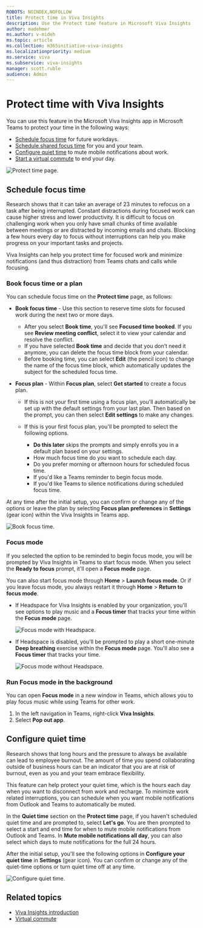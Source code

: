 ```yaml
---
ROBOTS: NOINDEX,NOFOLLOW
title: Protect time in Viva Insights
description: Use the Protect time feature in Microsoft Viva Insights
author: madehmer
ms.author: v-mideh
ms.topic: article
ms.collection: m365initiative-viva-insights
ms.localizationpriority: medium 
ms.service: viva
ms.subservice: viva-insights
manager: scott.ruble
audience: Admin
---
```


# Protect time with Viva Insights

You can use this feature in the Microsoft Viva Insights app in Microsoft Teams to protect your time in the following ways:

* [Schedule focus time](#schedule-focus-time) for future workdays.
* [Schedule shared focus time](shared-focus-plan.md) for you and your team.
* [Configure quiet time](#configure-quiet-time) to mute mobile notifications about work.
* [Start a virtual commute](viva-insights-virtual-commute.md) to end your day.

![Protect time page.](Images/pt-focus.png)

## Schedule focus time

Research shows that it can take an average of 23 minutes to refocus on a task after being interrupted. Constant distractions during focused work can cause higher stress and lower productivity. It is difficult to focus on challenging work when you only have small chunks of time available between meetings or are distracted by incoming emails and chats. Blocking a few hours every day to focus without interruptions can help you make progress on your important tasks and projects.

Viva Insights can help you protect time for focused work and minimize notifications (and thus distraction) from Teams chats and calls while focusing.

### Book focus time or a plan

You can schedule focus time on the **Protect time** page, as follows:

* **Book focus time** - Use this section to reserve time slots for focused work during the next two or more days.

  * After you select **Book time**, you'll see **Focused time booked**. If you see **Review meeting conflict**, select it to view your calendar and resolve the conflict.
  * If you have selected **Book time** and decide that you don’t need it anymore, you can delete the focus time block from your calendar.
  * Before booking time, you can select **Edit** (the pencil icon) to change the name of the focus time block, which automatically updates the subject for the scheduled focus time.

* **Focus plan** - Within **Focus plan**, select **Get started** to create a focus plan.

  * If this is not your first time using a focus plan, you'll automatically be set up with the default settings from your last plan. Then based on the prompt, you can then select **Edit settings** to make any changes.
  * If this is your first focus plan, you'll be prompted to select the following options.

    * **Do this later** skips the prompts and simply enrolls you in a default plan based on your settings.
    * How much focus time do you want to schedule each day.
    * Do you prefer morning or afternoon hours for scheduled focus time.
    * If you'd like a Teams reminder to begin focus mode.
    * If you'd like Teams to silence notifications during scheduled focus time.

At any time after the initial setup, you can confirm or change any of the options or leave the plan by selecting **Focus plan preferences** in **Settings** (gear icon) within the Viva Insights in Teams app.

![Book focus time.](Images/pt-focus-2.png)

### Focus mode

If you selected the option to be reminded to begin focus mode, you will be prompted by Viva Insights in Teams to start focus mode. When you select the **Ready to focus** prompt, it'll open a **Focus mode** page.

You can also start focus mode through **Home** > **Launch focus mode**. Or if you leave focus mode, you always restart it through **Home** > **Return to focus mode**.

* If Headspace for Viva Insights is enabled by your organization, you'll see options to play music and a **Focus timer** that tracks your time within the **Focus mode** page.

  ![Focus mode with Headspace.](Images/pt-focus-mode.png)

* If Headspace is disabled, you'll be prompted to play a short one-minute **Deep breathing** exercise within the **Focus mode** page. You'll also see a **Focus timer** that tracks your time.

  ![Focus mode without Headspace.](Images/pt-focus-mode-2.png)


### Run Focus mode in the background

You can open **Focus mode** in a new window in Teams, which allows you to play focus music while using Teams for other work.

1. In the left navigation in Teams, right-click **Viva Insights**.
2. Select **Pop out app**.

## Configure quiet time

Research shows that long hours and the pressure to always be available can lead to employee burnout. The amount of time you spend collaborating outside of business hours can be an indicator that you are at risk of burnout, even as you and your team embrace flexibility.

This feature can help protect your quiet time, which is the hours each day when you want to disconnect from work and recharge. To minimize work related interruptions, you can schedule when you want mobile notifications from Outlook and Teams to automatically be muted.

In the **Quiet time** section on the **Protect time** page, if you haven't scheduled quiet time and are prompted to, select **Let's go**. You are then prompted to select a start and end time for when to mute mobile notifications from Outlook and Teams. In **Mute mobile notifications all day**, you can also select which days to mute notifications for the full 24 hours.

After the initial setup, you'll see the following options in **Configure your quiet time** in **Settings** (gear icon). You can confirm or change any of the quiet-time options or turn quiet time off at any time.

![Configure quiet time.](Images/pt-quiet.png)

## Related topics

* [Viva Insights introduction](viva-teams-app.md)
* [Virtual commute](viva-insights-virtual-commute.md)
